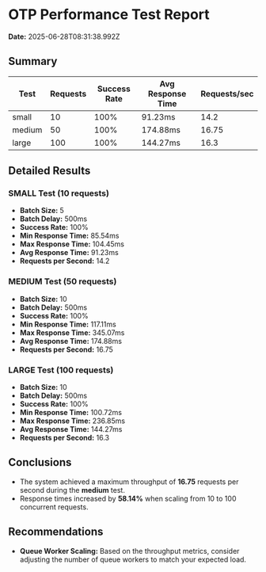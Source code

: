 # OTP Performance Test Report

**Date:** 2025-06-28T08:31:38.992Z

## Summary

| Test | Requests | Success Rate | Avg Response Time | Requests/sec |
|------|----------|-------------|-------------------|-------------|
| small | 10 | 100% | 91.23ms | 14.2 |
| medium | 50 | 100% | 174.88ms | 16.75 |
| large | 100 | 100% | 144.27ms | 16.3 |

## Detailed Results

### SMALL Test (10 requests)

- **Batch Size:** 5
- **Batch Delay:** 500ms
- **Success Rate:** 100%
- **Min Response Time:** 85.54ms
- **Max Response Time:** 104.45ms
- **Avg Response Time:** 91.23ms
- **Requests per Second:** 14.2

### MEDIUM Test (50 requests)

- **Batch Size:** 10
- **Batch Delay:** 500ms
- **Success Rate:** 100%
- **Min Response Time:** 117.11ms
- **Max Response Time:** 345.07ms
- **Avg Response Time:** 174.88ms
- **Requests per Second:** 16.75

### LARGE Test (100 requests)

- **Batch Size:** 10
- **Batch Delay:** 500ms
- **Success Rate:** 100%
- **Min Response Time:** 100.72ms
- **Max Response Time:** 236.85ms
- **Avg Response Time:** 144.27ms
- **Requests per Second:** 16.3

## Conclusions

- The system achieved a maximum throughput of **16.75** requests per second during the **medium** test.
- Response times increased by **58.14%** when scaling from 10 to 100 concurrent requests.

## Recommendations

- **Queue Worker Scaling:** Based on the throughput metrics, consider adjusting the number of queue workers to match your expected load.
